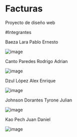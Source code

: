 # Facturas
Proyecto de diseño web

#Integrantes

Baeza Lara Pablo Ernesto

![image](https://github.com/user-attachments/assets/251ccaf1-f9a7-45de-ade5-056e295d7c34)

Canto Paredes Rodrigo Adrian

![image](https://github.com/user-attachments/assets/55148166-6005-40ca-89a5-70deed3ed6e5)


Dzul López Alex Enrique

![image](https://github.com/user-attachments/assets/764fea32-b68e-4870-9627-2bdce28a0c09)

Johnson Dorantes Tyrone Julian

![image](https://github.com/user-attachments/assets/cbf63279-ce9f-40db-b82b-7204de1cfa58)

Kao Pech Juan Daniel

![image](https://github.com/user-attachments/assets/574894ea-4b8f-41be-9bc7-1b557085071d)
